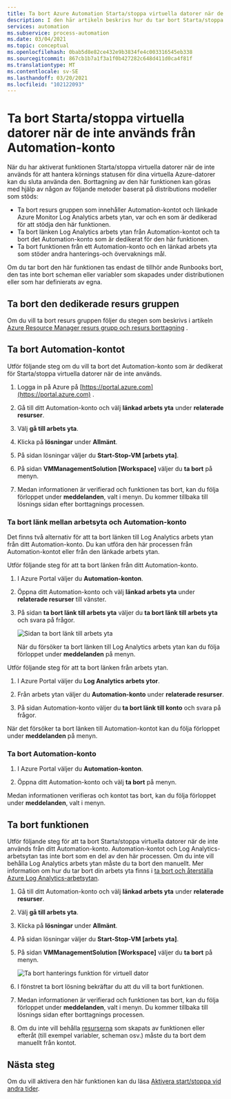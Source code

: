 ```yaml
---
title: Ta bort Azure Automation Starta/stoppa virtuella datorer när de inte används översikt
description: I den här artikeln beskrivs hur du tar bort Starta/stoppa virtuella datorer när de inte används-funktionen och avlänkar ett Automation-konto från arbets ytan Log Analytics.
services: automation
ms.subservice: process-automation
ms.date: 03/04/2021
ms.topic: conceptual
ms.openlocfilehash: 0bab5d8e82ce432e9b3834fe4c003316545eb338
ms.sourcegitcommit: 867cb1b7a1f3a1f0b427282c648d411d0ca4f81f
ms.translationtype: MT
ms.contentlocale: sv-SE
ms.lasthandoff: 03/20/2021
ms.locfileid: "102122093"
---
```

# <a name="remove-startstop-vms-during-off-hours-from-automation-account"></a>Ta bort Starta/stoppa virtuella datorer när de inte används från Automation-konto

När du har aktiverat funktionen Starta/stoppa virtuella datorer när de inte används för att hantera körnings statusen för dina virtuella Azure-datorer kan du sluta använda den. Borttagning av den här funktionen kan göras med hjälp av någon av följande metoder baserat på distributions modeller som stöds:

* Ta bort resurs gruppen som innehåller Automation-kontot och länkade Azure Monitor Log Analytics arbets ytan, var och en som är dedikerad för att stödja den här funktionen.
* Ta bort länken Log Analytics arbets ytan från Automation-kontot och ta bort det Automation-konto som är dedikerat för den här funktionen.
* Ta bort funktionen från ett Automation-konto och en länkad arbets yta som stöder andra hanterings-och övervaknings mål.

Om du tar bort den här funktionen tas endast de tillhör ande Runbooks bort, den tas inte bort scheman eller variabler som skapades under distributionen eller som har definierats av egna.

## <a name="delete-the-dedicated-resource-group"></a>Ta bort den dedikerade resurs gruppen

Om du vill ta bort resurs gruppen följer du stegen som beskrivs i artikeln [Azure Resource Manager resurs grupp och resurs borttagning](../azure-resource-manager/management/delete-resource-group.md) .

## <a name="delete-the-automation-account"></a>Ta bort Automation-kontot

Utför följande steg om du vill ta bort det Automation-konto som är dedikerat för Starta/stoppa virtuella datorer när de inte används.

1. Logga in på Azure på [https://portal.azure.com](https://portal.azure.com) .

2. Gå till ditt Automation-konto och välj **länkad arbets yta** under **relaterade resurser**.

3. Välj **gå till arbets yta**.

4. Klicka på **lösningar** under **Allmänt**.

5. På sidan lösningar väljer du **Start-Stop-VM [arbets yta]**.

6. På sidan **VMManagementSolution [Workspace]** väljer du **ta bort** på menyn.

7. Medan informationen är verifierad och funktionen tas bort, kan du följa förloppet under **meddelanden**, valt i menyn. Du kommer tillbaka till lösnings sidan efter borttagnings processen.

### <a name="unlink-workspace-from-automation-account"></a>Ta bort länk mellan arbetsyta och Automation-konto

Det finns två alternativ för att ta bort länken till Log Analytics arbets ytan från ditt Automation-konto. Du kan utföra den här processen från Automation-kontot eller från den länkade arbets ytan.

Utför följande steg för att ta bort länken från ditt Automation-konto.

1. I Azure Portal väljer du **Automation-konton**.

2. Öppna ditt Automation-konto och välj **länkad arbets yta** under **relaterade resurser** till vänster.

3. På sidan **ta bort länk till arbets yta** väljer du **ta bort länk till arbets yta** och svara på frågor.

   ![Sidan ta bort länk till arbets yta](media/automation-solution-vm-management-remove/automation-unlink-workspace-blade.png)

    När du försöker ta bort länken till Log Analytics arbets ytan kan du följa förloppet under **meddelanden** på menyn.

Utför följande steg för att ta bort länken från arbets ytan.

1. I Azure Portal väljer du **Log Analytics arbets ytor**.

2. Från arbets ytan väljer du **Automation-konto** under **relaterade resurser**.

3. På sidan Automation-konto väljer du **ta bort länk till konto** och svara på frågor.

När det försöker ta bort länken till Automation-kontot kan du följa förloppet under **meddelanden** på menyn.

### <a name="delete-automation-account"></a>Ta bort Automation-konto

1. I Azure Portal väljer du **Automation-konton**.

2. Öppna ditt Automation-konto och välj **ta bort** på menyn.

Medan informationen verifieras och kontot tas bort, kan du följa förloppet under **meddelanden**, valt i menyn.

## <a name="delete-the-feature"></a>Ta bort funktionen

Utför följande steg för att ta bort Starta/stoppa virtuella datorer när de inte används från ditt Automation-konto. Automation-kontot och Log Analytics-arbetsytan tas inte bort som en del av den här processen. Om du inte vill behålla Log Analytics arbets ytan måste du ta bort den manuellt. Mer information om hur du tar bort din arbets yta finns i [ta bort och återställa Azure Log Analytics-arbetsytan](../azure-monitor/logs/delete-workspace.md).

1. Gå till ditt Automation-konto och välj **länkad arbets yta** under **relaterade resurser**.

2. Välj **gå till arbets yta**.

3. Klicka på **lösningar** under **Allmänt**.

4. På sidan lösningar väljer du **Start-Stop-VM [arbets yta]**.

5. På sidan **VMManagementSolution [Workspace]** väljer du **ta bort** på menyn.

    ![Ta bort hanterings funktion för virtuell dator](media/automation-solution-vm-management/vm-management-solution-delete.png)

6. I fönstret ta bort lösning bekräftar du att du vill ta bort funktionen.

7. Medan informationen är verifierad och funktionen tas bort, kan du följa förloppet under **meddelanden**, valt i menyn. Du kommer tillbaka till lösnings sidan efter borttagnings processen.

8. Om du inte vill behålla [resurserna](automation-solution-vm-management.md#components) som skapats av funktionen eller efteråt (till exempel variabler, scheman osv.) måste du ta bort dem manuellt från kontot.

## <a name="next-steps"></a>Nästa steg

Om du vill aktivera den här funktionen kan du läsa [Aktivera start/stoppa vid andra tider](automation-solution-vm-management-enable.md).